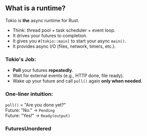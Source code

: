 ## **What is a runtime?**  

Tokio is **the** async runtime for Rust.  

- Think: thread pool + task scheduler + event loop.    
- It drives your futures to completion.    
- It gives you `#[tokio::main]` to start your async `main()`.    
- It provides async I/O (files, network, timers, etc.).  
### **Tokio's Job:**  
- **Poll** your futures **repeatedly**.    
- Wait for external events (e.g., HTTP done, file ready).    
- Wake up your future and call `poll()` again **only when needed**.  

### **One-liner intuition:**  

`poll()` = "Are you done yet?"   	  
Future: "No." → `Pending`  
Future: "Yes!" → `Ready(output)`  

### FuturesUnordered  

